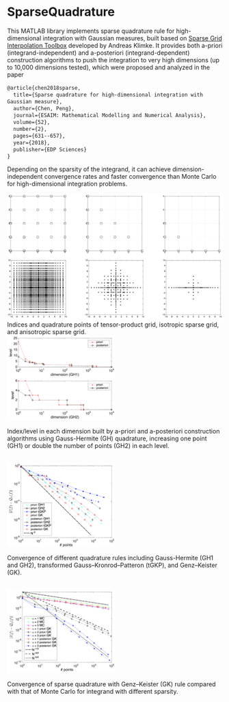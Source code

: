 # SparseQuadrature

This MATLAB library implements sparse quadrature rule for high-dimensional integration with Gaussian measures, built based on [Sparse Grid Interpolation Toolbox](https://people.sc.fsu.edu/~jburkardt/m_src/spinterp/spinterp.html) developed by Andreas Klimke. It provides both a-priori (integrand-independent) and a-posteriori (integrand-dependent) construction algorithms to push the integration to very high dimensions (up to 10,000 dimensions tested), which were proposed and analyzed in the paper 

```
@article{chen2018sparse,
  title={Sparse quadrature for high-dimensional integration with Gaussian measure},
  author={Chen, Peng},
  journal={ESAIM: Mathematical Modelling and Numerical Analysis},
  volume={52},
  number={2},
  pages={631--657},
  year={2018},
  publisher={EDP Sciences}
}
```
Depending on the sparsity of the integrand, it can achieve dimension-independent convergence rates and faster convergence than Monte Carlo for high-dimensional integration problems. 

<img src="images/sparse-quadrature.png">
Indices and quadrature points of tensor-product grid, isotropic sparse grid, and anisotropic sparse grid.

<br/>

<img src="images/sp-dimension.png" width="50%">
<p>
Index/level in each dimension built by a-priori and a-posteriori construction algorithms using Gauss-Hermite (GH) quadrature, increasing one point (GH1) or double the number of points (GH2) in each level.
</p>

<br/>

<img src="images/sp-gaussian.png" width="50%">
<p>
Convergence of different quadrature rules including Gauss-Hermite (GH1 and GH2), transformed Gauss–Kronrod–Patteron (tGKP), and Genz–Keister (GK).
</p>

<br/>
<img src="images/sp-mc.png" width="50%">
<p>
Convergence of sparse quadrature with Genz–Keister (GK) rule compared with that of Monte Carlo for integrand with different sparsity.
</p>
